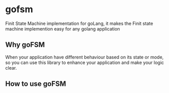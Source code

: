 # gofsm
Finit State Machine implementation for goLang, it makes the Finit state machine implemention easy for any golang application

## Why goFSM
When your application have different behaviour based on its state or mode, so you can use this library to enhance your application and make your logic clear.

## How to use goFSM

